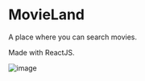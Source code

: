 # MovieLand
A place where you can search movies.

Made with ReactJS.

![image](https://user-images.githubusercontent.com/95167331/215011955-193edb9e-db6c-4c41-baa5-67b9b4723514.png)
